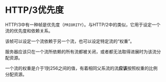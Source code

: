 # HTTP/3优先度

HTTP/3中有一种帧是优先度（`PRIORITY`）。与HTTP/2中的类似，它用于设定一个流的优先度和依赖关系。

该帧可以设定一个流依赖于另一个流，也可以设定特定流的“权重”。

服务器应该只在一个流所依赖的所有流都被关闭，或者都无法取得进展时为该流分配资源。

一个流的权重是介于1到256之间的值，有着相同父系流的流**应该**按照权重的比例分配资源。
